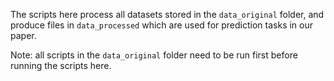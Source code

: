 The scripts here process all datasets stored in the `data_original` folder, and produce files in `data_processed` which are used for prediction tasks in our paper. 

Note: all scripts in the `data_original` folder need to be run first before running the scripts here.
